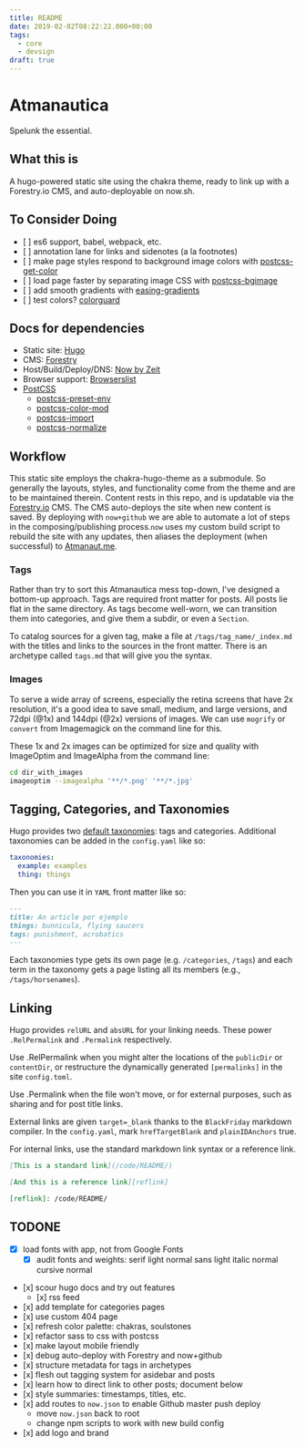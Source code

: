 ```yaml
---
title: README
date: 2019-02-02T08:22:22.000+00:00
tags:
  - core
  - devsign
draft: true
---
```


# Atmanautica

Spelunk the essential.

## What this is

A hugo-powered static site using the chakra theme, ready to link up with a
Forestry.io CMS, and auto-deployable on now.sh.

## To Consider Doing

- \[ \] es6 support, babel, webpack, etc.
- \[ \] annotation lane for links and sidenotes (a la footnotes)
- \[ \] make page styles respond to background image colors with [postcss-get-color](https://github.com/ismamz/postcss-get-color)
- \[ \] load page faster by separating image CSS with [postcss-bgimage](https://github.com/ahtohbi4/postcss-bgimage)
- \[ \] add smooth gradients with [easing-gradients](https://github.com/larsenwork/postcss-easing-gradients)
- \[ \] test colors? [colorguard](https://github.com/SlexAxton/css-colorguard)

## Docs for dependencies

- Static site: [Hugo](https://gohugo.io/documentation/)
- CMS: [Forestry](https://forestry.io/docs/)
- Host/Build/Deploy/DNS: [Now by Zeit](https://zeit.co/docs/v2/getting-started/introduction-to-now)
- Browser support: [Browserslist](https://browserl.ist/)
- [PostCSS](https://www.postcss.parts/)
  - [postcss-preset-env](https://preset-env.cssdb.org/features)
  - [postcss-color-mod](https://github.com/jonathantneal/postcss-color-mod-function/blob/master/README.md)
  - [postcss-import](https://github.com/postcss/postcss-import/blob/master/README.md)
  - [postcss-normalize](https://github.com/csstools/postcss-normalize/blob/master/README.md)

## Workflow

This static site employs the chakra-hugo-theme as a submodule. So generally the layouts, styles, and functionality come from the theme and are to be maintained therein. Content rests in this repo, and is updatable via the [Forestry.io]() CMS. The CMS auto-deploys the site when new content is saved. By deploying with `now+github` we are able to automate a lot of steps in the composing/publishing process.`now` uses my custom build script to rebuild the site with any updates, then aliases the deployment (when successful) to [Atmanaut.me]().

### Tags

Rather than try to sort this Atmanautica mess top-down, I've designed a bottom-up approach. Tags are required front matter for posts. All posts lie flat in the same directory. As tags become well-worn, we can transition them into categories, and give them a subdir, or even a `Section`.

To catalog sources for a given tag, make a file at `/tags/tag_name/_index.md` with the titles and links to the sources in the front matter. There is an archetype called `tags.md` that will give you the syntax.

### Images

To serve a wide array of screens, especially the retina screens that have 2x resolution, it's a good idea to save small, medium, and large versions, and 72dpi (@1x) and 144dpi (@2x) versions of images. We can use `mogrify` or `convert` from Imagemagick on the command line for this.

These 1x and 2x images can be optimized for size and quality with ImageOptim and ImageAlpha from the command line:

```sh
cd dir_with_images
imageoptim --imagealpha '**/*.png' '**/*.jpg'
```

## Tagging, Categories, and Taxonomies

Hugo provides two [default taxonomies](https://gohugo.io/content-management/taxonomies/#default-taxonomies): tags and categories. Additional taxonomies can be added in the `config.yaml` like so:

```yaml
taxonomies:
  example: examples
  thing: things
```

Then you can use it in `YAML` front matter like so:

```md
---
title: An article por ejemplo
things: bunnicula, flying saucers
tags: punishment, acrobatics
---
```

Each taxonomies type gets its own page (e.g. `/categories`, `/tags`) and each term in the taxonomy gets a page listing all its members (e.g., `/tags/horsenames`).

## Linking

Hugo provides `relURL` and `absURL` for your linking needs. These power `.RelPermalink` and `.Permalink` respectively.

Use .RelPermalink when you might alter the locations of the `publicDir` or `contentDir`, or restructure the dynamically generated `[permalinks]` in the site `config.toml`.

Use .Permalink when the file won't move, or for external purposes, such as sharing and for post title links.

External links are given `target=_blank` thanks to the `BlackFriday` markdown compiler. In the `config.yaml`, mark `hrefTargetBlank` and `plainIDAnchors` true.

For internal links, use the standard markdown link syntax or a reference link.

```md
[This is a standard link](/code/README/)

[And this is a reference link][reflink]

[reflink]: /code/README/
```

## TODONE

- [x] load fonts with app, not from Google Fonts
  - [x] audit fonts and weights: serif light normal sans light italic
        normal cursive normal
- \[x\] scour hugo docs and try out features
  - \[x\] rss feed
- \[x\] add template for categories pages
- \[x\] use custom 404 page
- \[x\] refresh color palette: chakras, soulstones
- \[x\] refactor sass to css with postcss
- \[x\] make layout mobile friendly
- \[x\] debug auto-deploy with Forestry and now+github
- \[x\] structure metadata for tags in archetypes
- \[x\] flesh out tagging system for asidebar and posts
- \[x\] learn how to direct link to other posts; document below
- \[x\] style summaries: timestamps, titles, etc.
- \[x\] add routes to `now.json` to enable Github master push deploy
  - move `now.json` back to root
  - change npm scripts to work with new build config
- \[x\] add logo and brand
